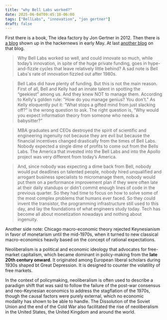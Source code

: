```yaml
---
title: "why Bell Labs worked?"
date: 2025-06-04T09:45:18-06:00
tags: ["BellLabs", "innovation", "jon gertner"]
draft: false
---
```


First there is a book, The idea factory by Jon Gertner in 2012. Then there is [a blog](https://1517.substack.com/p/why-bell-labs-worked) shown up in the hackernews in early May. At last [another blog](https://fabiomanganiello.com/#social) on that blog. 

> Why Bell Labs worked so well, and could innovate so much, while today’s innovation, in spite of the huge private funding, goes in hype-and-fizzle cycles that leave relatively little behind? A sad note is Bell Labs's rate of innovation fizzled out after 1980s.

> Bell Labs did have plenty of funding. But this is not the main reason. First of all, Bell and Kelly had an innate talent in spotting the “geekiest” among us. And they knew NOT to manage them. According to Kelly's golden rule: "How do you manage genius? You don't." As Kelly eloquently put it: “What stops a gifted mind from just slacking off?” is the wrong question to ask. The right question is, “Why would you expect information theory from someone who needs a babysitter?”

> MBA graduates and CEOs destroyed the spirit of scientific and engineering ingenuity not because they are evil but because the financial incentives changed drastically from the times of Bell Labs. Nobody expected a single dime of profits to come out from the Bells Labs. The America that invested into the Bell Labs and into the Apollo project was very different from today’s America.

> And, since nobody was expecting a dime back from Bell, nobody would put deadlines on talented people, nobody hired unqualified and arrogant business specialists to micromanage them, nobody would put them on a performance improvement plan if they were often late at their daily standups or didn’t commit enough lines of code in the previous quarter. So they had time to focus on how to solve some of the most complex problems that humans ever faced. So they could invent the transistor, the programming infrastructure still used to this day, and lay the foundations of what engineers study today. Tech has become all about monetization nowadays and nothing about ingenuity.

Another side note: Chicago macro-economic theory rejected Keynesianism in favor of monetarism until the mid-1970s, when it turned to new classical macro-economics heavily based on the concept of rational expectations. 

Neoliberalism is a political and economic ideology that advocates for free-market capitalism, which became dominant in policy-making from the **late 20th century onward**. It originated among European liberal scholars during 1930s shaped bt Great Depression. It is designed to counter the volatility of free markets.

In the context of policymaking, neoliberalism is often used to describe a paradigm shift that was said to follow the failure of the post-war consensus and neo-Keynesian economics to address the stagflation of the 1970s, though the causal factors were purely external, which no economic modality has shown to be able to handle. The Dissolution of the Soviet Union and the end of the Cold War also facilitated the rise of neoliberalism in the United States, the United Kingdom and around the world.

